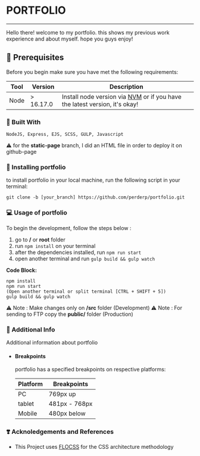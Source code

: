 # PORTFOLIO 
---
Hello there! welcome to my portfolio. this shows my previous work experience and about myself. hope you guys enjoy!

## :pushpin: Prerequisites

Before you begin make sure you have met the following requirements: 

|Tool | Version | Description|
|-----|---------|------------|
|Node | > 16.17.0 | Install node version via [NVM](https://github.com/coreybutler/nvm-windows/releases/tag/1.1.7) or if you have the latest version, it's okay! |

### :muscle: Built With
    NodeJS, Express, EJS, SCSS, GULP, Javascript

:warning: for the **static-page** branch, I did an HTML file in order to deploy it on github-page 

### :file_folder: Installing portfolio

to install portfolio in your local machine, run the following script in your terminal: 

    git clone -b [your_branch] https://github.com/perderp/portfolio.git

### :computer: Usage of portfolio
To begin the development, follow the steps below : 
1. go to **/** or **root** folder
2. run `npm install` on your terminal
3. after the dependencies installed, run `npm run start`
4. open another terminal and run `gulp build && gulp watch`

**Code Block:**

    npm install
    npm run start 
    (Open another terminal or split terminal [CTRL + SHIFT + 5])
    gulp build && gulp watch


:warning: Note :  Make changes only on **/src** folder (Development)
:warning: Note :  For sending to FTP copy the **public/**  folder (Production)

### :speech_balloon: Additional Info

Additional information about portfolio

- #### Breakpoints

  portfolio has a specified breakpoints on respective platforms:

  | Platform | Breakpoints   |
  | -------- | ------------- |
  | PC       | 769px up      |
  | tablet   | 481px - 768px |
  | Mobile   | 480px below   |


### :heavy_heart_exclamation: Acknoledgements and References

- This Project uses [FLOCSS](https://github.com/hiloki/flocss/blob/master/README_eng.md) for the CSS architecture methodology
